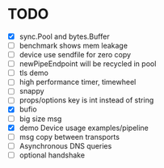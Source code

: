 TODO
====

- [X] sync.Pool and bytes.Buffer
- [ ] benchmark shows mem leakage
- [ ] device use sendfile for zero copy
- [ ] newPipeEndpoint will be recycled in pool
- [ ] tls demo
- [ ] high performance timer, timewheel
- [ ] snappy
- [ ] props/options key is int instead of string
- [X] bufio
- [ ] big size msg
- [X] demo Device usage
  examples/pipeline
- [ ] msg copy between transports
- [ ] Asynchronous DNS queries
- [ ] optional handshake
